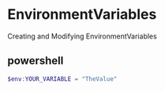 # EnvironmentVariables

Creating and Modifying EnvironmentVariables

## powershell

``` powershell
$env:YOUR_VARIABLE = "TheValue"
```
